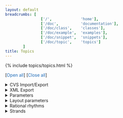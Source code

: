 ```yaml
---
layout: default
breadcrumbs: [
                ['/',             'home'],
                ['/doc',          'documentation'],
                ['/doc/class',    'classes'],
                ['/doc/example',  'examples'],
                ['/doc/snippet',  'snippets'],
                ['/doc/topic',    'topics']
        ]
title: Topics
---
```


{% include topics/topics.html %}

<p>
[<span style="cursor:pointer; color:#1e6bb8;" onclick="openAllTopics()">Open all</span>]
[<span style="cursor:pointer; color:#1e6bb8;" onclick="closeAllTopics()">Close all</span>]
</p>


<details class="topic-cvs">
<summary>
CVS Import/Export
</summary>
{% include topics/cvs.html %}
</details>

<details class="topic-xml">
<summary>
XML Export
</summary>
{% include topics/xml.html %}
</details>

<details class="topic-parameters">
<summary>
Parameters
</summary>
{% include topics/parameters.html %}
</details>

<details class="topic-layout">
<summary>
Layout parameters
</summary>
{% include topics/layout.html %}
</details>

<details class="topic-rhythms">
<summary>
Rational rhythms
</summary>
{% include topics/rhythms.html %}
</details>

<details class="topic-strands">
<summary>
Strands
</summary>
{% include topics/strand.html %}
</details>

